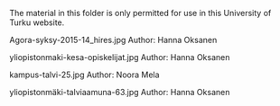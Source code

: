The material in this folder is only permitted for use in this
University of Turku website.

Agora-syksy-2015-14_hires.jpg
Author: Hanna Oksanen

yliopistonmaki-kesa-opiskelijat.jpg
Author: Hanna Oksanen

kampus-talvi-25.jpg
Author: Noora Mela

yliopistonmäki-talviaamuna-63.jpg
Author: Hanna Oksanen